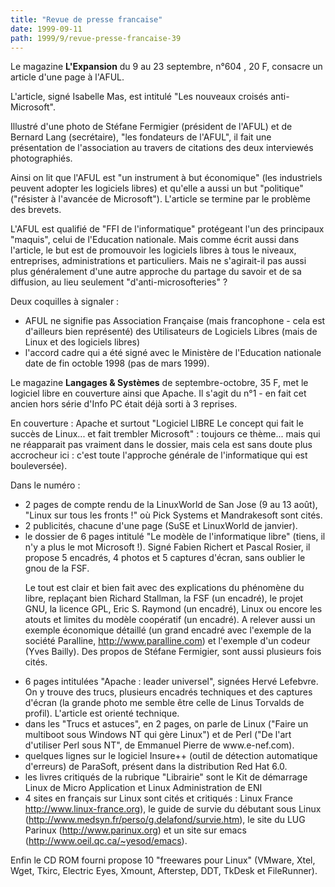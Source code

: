 ```yaml
---
title: "Revue de presse francaise"
date: 1999-09-11
path: 1999/9/revue-presse-francaise-39
---
```


<P>Le magazine <B>L'Expansion</B> du 9 au 23 septembre, n°604 , 20 F, consacre
un article d'une page à l'AFUL.</P>

<P>L'article, signé Isabelle Mas, est intitulé "Les nouveaux croisés
anti-Microsoft".</P>

<P>Illustré d'une photo de Stéfane Fermigier (président de l'AFUL) et de
Bernard Lang (secrétaire), "les fondateurs de l'AFUL", il fait une
présentation de l'association au travers de citations des deux
interviewés photographiés.</P>

<P>Ainsi on lit que l'AFUL est "un instrument à but économique" (les
industriels peuvent adopter les logiciels libres) et qu'elle a aussi un
but "politique" ("résister à l'avancée de Microsoft").
L'article se termine par le problème des brevets.</P>

<P>L'AFUL est qualifié de "FFI de l'informatique" protégeant l'un des
principaux "maquis", celui de l'Education nationale. Mais comme écrit
aussi dans l'article, le but est de promouvoir les logiciels libres à
tous le niveaux, entreprises, administrations et particuliers.
Mais ne s'agirait-il pas aussi plus généralement d'une autre approche du
partage du savoir et de sa diffusion, au lieu seulement
"d'anti-microsofteries" ?</P>

<P>Deux coquilles à signaler :</P>

<UL>

<LI>AFUL ne signifie pas Association Française (mais francophone - cela
est d'ailleurs bien représenté) des Utilisateurs de Logiciels Libres
(mais de Linux et des logiciels libres)
<LI>l'accord cadre qui a été signé avec le Ministère de l'Education
nationale date de fin octoble 1998 (pas de mars 1999).
</UL>

<P>Le magazine <B>Langages &amp; Systèmes</B> de septembre-octobre, 35 F, met le
logiciel libre en couverture ainsi que Apache.
Il s'agit du n°1 - en fait cet ancien hors série d'Info PC était déjà
sorti à 3 reprises.</P>

<P>En couverture : Apache et surtout "Logiciel LIBRE  Le concept qui fait
le succès de Linux... et fait trembler Microsoft" : toujours ce thème...
mais qui ne réapparait pas vraiment dans le dossier, mais cela est sans
doute plus accrocheur ici : c'est toute l'approche générale de
l'informatique qui est bouleversée).</P>

<P>Dans le numéro :</P>

<UL>

<LI>2 pages de compte rendu de la LinuxWorld de San Jose (9 au 13 août),
"Linux sur tous les fronts !" où Pick Systems et Mandrakesoft sont cités.
<LI>2 publicités, chacune d'une page (SuSE et LinuxWorld de janvier).
<LI>le dossier de 6 pages intitulé "Le modèle de l'informatique libre"
(tiens, il n'y a plus le mot Microsoft !). Signé Fabien Richert et
Pascal Rosier, il propose 5 encadrés, 4 photos et 5 captures d'écran,
sans oublier le gnou de la FSF.
<BR>

Le tout est clair et bien fait avec des explications du phénomène du
libre, replaçant bien Richard Stallman, la FSF (un encadré), le projet
GNU, la licence GPL, Eric S. Raymond (un encadré), Linux ou encore les
atouts et limites du modèle coopératif (un encadré).
A relever aussi un exemple économique détaillé (un grand encadré avec
l'exemple de la société Paralline, <A HREF="http://www.paralline.com">http://www.paralline.com</A>) et
l'exemple d'un codeur (Yves Bailly). Des propos de Stéfane Fermigier,
sont aussi plusieurs fois cités.
<LI>6 pages intitulées "Apache : leader universel", signées Hervé
Lefebvre. On y trouve des trucs, plusieurs encadrés techniques et des
captures d'écran (la grande photo me semble être celle de Linus Torvalds
de profil). L'article est orienté technique.
<LI>dans les "Trucs et astuces", en 2 pages, on parle de Linux ("Faire un
multiboot sous Windows NT qui gère Linux") et de Perl ("De l'art
d'utiliser Perl sous NT", de Emmanuel Pierre de www.e-nef.com).
<LI>quelques lignes sur le logiciel Insure++ (outil de détection
automatique d'erreurs) de ParaSoft, présent dans la distribution Red Hat
6.0.
<LI>les livres critiqués de la rubrique "Librairie" sont le Kit de
démarrage Linux de Micro Application et Linux Administration de ENI
<LI>4 sites en français sur Linux sont cités et critiqués : Linux France
<A HREF="http://www.linux-france.org">http://www.linux-france.org</A>), le guide de survie du débutant sous Linux
(<A HREF="http://www.medsyn.fr/perso/g.delafond/survie.htm">http://www.medsyn.fr/perso/g.delafond/survie.htm</A>), le site du LUG
Parinux (<A HREF="http://www.parinux.org">http://www.parinux.org</A>) et un site sur emacs
(<A HREF="http://www.oeil.qc.ca/~yesod/emacs">http://www.oeil.qc.ca/~yesod/emacs</A>).
</UL>

<P>Enfin le CD ROM fourni propose 10 "freewares pour Linux" (VMware, Xtel,
Wget, Tkirc, Electric Eyes, Xmount, Afterstep, DDT, TkDesk et
FileRunner).</P>


